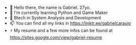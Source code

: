 - 👋 Hello there, the name is Gabriel. 27yo.
- 👀 I'm currently learning Python and Game Maker
- 🌱 Btech in System Analysis and Development 
- 📫 You can find all my links in https://linktr.ee/gabrielcaraujo
- ⚡ My resume and a few more infos can be found at https://sites.google.com/view/gabriel-resume

